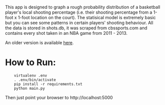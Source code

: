 This app is designed to graph a rough probability distribution of a basketball player's local shooting percentage (i.e. their shooting percentage from a 1-foot x 1-foot location on the court). The statisical model is extremely basic but you can see some patterns in certain players' shooting behaviour.  All the data is stored in shots.db, it was scraped from cbssports.com and contains every shot taken in an NBA game from 2011 - 2013. 

An older version is available [here](http://willhorning.pythonanywhere.com). 

How to Run:
===========

		virtualenv .env
		. .env/bin/activate
		pip install -r requirements.txt
		python main.py

Then just point your browser to http://localhost:5000
